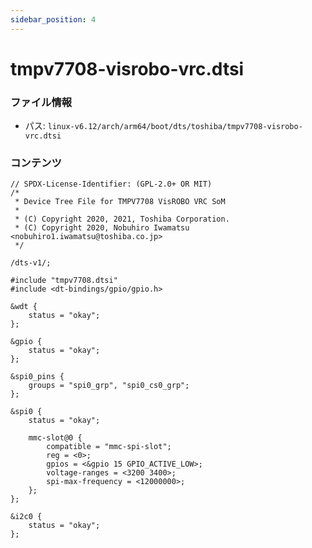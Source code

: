 ```yaml
---
sidebar_position: 4
---
```

# tmpv7708-visrobo-vrc.dtsi

### ファイル情報

- パス: `linux-v6.12/arch/arm64/boot/dts/toshiba/tmpv7708-visrobo-vrc.dtsi`

### コンテンツ

```dtsi
// SPDX-License-Identifier: (GPL-2.0+ OR MIT)
/*
 * Device Tree File for TMPV7708 VisROBO VRC SoM
 *
 * (C) Copyright 2020, 2021, Toshiba Corporation.
 * (C) Copyright 2020, Nobuhiro Iwamatsu <nobuhiro1.iwamatsu@toshiba.co.jp>
 */

/dts-v1/;

#include "tmpv7708.dtsi"
#include <dt-bindings/gpio/gpio.h>

&wdt {
	status = "okay";
};

&gpio {
	status = "okay";
};

&spi0_pins {
	groups = "spi0_grp", "spi0_cs0_grp";
};

&spi0 {
	status = "okay";

	mmc-slot@0 {
		compatible = "mmc-spi-slot";
		reg = <0>;
		gpios = <&gpio 15 GPIO_ACTIVE_LOW>;
		voltage-ranges = <3200 3400>;
		spi-max-frequency = <12000000>;
	};
};

&i2c0 {
	status = "okay";
};

```
